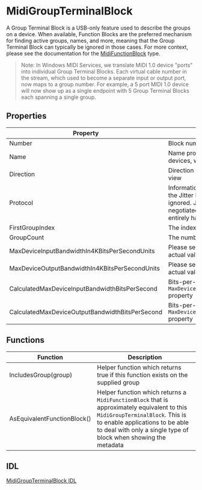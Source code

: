 # MidiGroupTerminalBlock

A Group Terminal Block is a USB-only feature used to describe the groups on a device. When available, Function Blocks are the preferred mechanism for finding active groups, names, and more, meaning that the Group Terminal Block can typically be ignored in those cases. For more context, please see the documentation for the [MidiFunctionBlock](../MidiFunctionBlock/) type.

> Note: In Windows MIDI Services, we translate MIDI 1.0 device "ports" into individual Group Terminal Blocks. Each virtual cable number in the stream, which used to become a separate input or output port, now maps to a group number. For example, a 5 port MIDI 1.0 device will now show up as a single endpoint with 5 Group Terminal Blocks each spanning a single group. 

## Properties

| Property | Description |
| --------------- | ----------- |
| Number | Block number |
| Name | Name provided by USB. In the case of MIDI 1.0 devices, when available, this is the `iJack` string |
| Direction | Direction of the block, from the block's point of view |
| Protocol | Information about the protocol in use. Note that the Jitter Reduction values here should be ignored. Jitter reduction timestamp handling is negotiated through protocol negotiation, and is entirely handled by the service |
| FirstGroupIndex | The index of the first group spanned by this block |
| GroupCount | The number of groups spanned |
| MaxDeviceInputBandwidthIn4KBitsPerSecondUnits | Please see the USB MIDI 2.0 specification for the actual value for this field. |
| MaxDeviceOutputBandwidthIn4KBitsPerSecondUnits | Please see the USB MIDI 2.0 specification for the actual value for this field. |
| CalculatedMaxDeviceInputBandwidthBitsPerSecond | Bits-per-second calculated value for the `MaxDeviceInputBandwidthIn4KBitsPerSecondUnits` property |
| CalculatedMaxDeviceOutputBandwidthBitsPerSecond | Bits-per-second calculated value for the `MaxDeviceOutputBandwidthIn4KBitsPerSecondUnits` property |

## Functions

| Function | Description |
| --------------- | ----------- |
| IncludesGroup(group) | Helper function which returns true if this function exists on the supplied group |
| AsEquivalentFunctionBlock() | Helper function which returns a `MidiFunctionBlock` that is approximately equivalent to this `MidiGroupTerminalBlock`. This is to enable applications to be able to deal with only a single type of block when showing the metadata |

## IDL

[MidiGroupTerminalBlock IDL](https://github.com/microsoft/MIDI/blob/main/src/api/Client/Midi2Client/MidiGroupTerminalBlock.idl)

